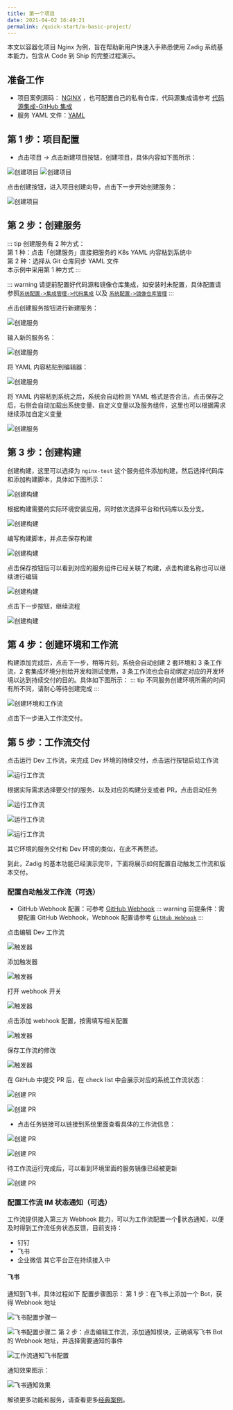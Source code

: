 ```yaml
---
title: 第一个项目
date: 2021-04-02 16:49:21
permalink: /quick-start/a-basic-project/
---
```


本文以容器化项目 Nginx 为例，旨在帮助新用户快速入手熟悉使用 Zadig 系统基本能力，包含从 Code 到 Ship 的完整过程演示。

## 准备工作

- 项目案例源码： [NGINX](https://github.com/koderover/Zadig/tree/main/examples/nginx) ，也可配置自己的私有仓库，代码源集成请参考 [代码源集成-GitHub 集成](/settings/codehost/github)
- 服务 YAML 文件：[YAML](https://github.com/koderover/Zadig/tree/main/examples/nginx/yaml)


## 第 1 步：项目配置

- 点击项目 -> 点击新建项目按钮，创建项目，具体内容如下图所示：

![创建项目](./_images/basic_project_create_project.png "创建项目")
![创建项目](./_images/basic_project_create_project_1.png "创建项目")

点击创建按钮，进入项目创建向导，点击下一步开始创建服务：

![创建项目](./_images/basic_project_create_project_2.png "创建项目成功提示")

## 第 2 步：创建服务

::: tip
创建服务有 2 种方式：<br>
第 1 种：点击「创建服务」直接把服务的 K8s YAML 内容粘到系统中 <br>
第 2 种：选择从 Git 仓库同步 YAML 文件 <br>
本示例中采用第 1 种方式
:::

::: warning
请提前配置好代码源和镜像仓库集成，如安装时未配置，具体配置请参照[`系统配置->集成管理->代码集成`](/settings/codehost/gitlab) 以及 [`系统配置->镜像仓库管理`](/settings/image-registry/)
:::

点击创建服务按钮进行新建服务：

![创建服务](./_images/basic_project_create_project_3.png "创建服务")

输入新的服务名：

![创建服务](./_images/basic_project_create_project_4.png "创建服务")

将 YAML 内容粘贴到编辑器：

![创建服务](./_images/basic_project_create_project_5.png "创建服务")

将 YAML 内容粘到系统之后，系统会自动检测 YAML 格式是否合法，点击保存之后，右侧会自动加载出系统变量、自定义变量以及服务组件，这里也可以根据需求继续添加自定义变量

![创建服务](./_images/basic_project_create_project_6.png "创建服务")

## 第 3 步：创建构建

创建构建，这里可以选择为 `nginx-test` 这个服务组件添加构建，然后选择代码库和添加构建脚本，具体如下图所示：

![创建构建](./_images/basic_project_create_build.png "创建构建")

根据构建需要的实际环境安装应用，同时依次选择平台和代码库以及分支。

![创建构建](./_images/basic_project_create_build_1.png "创建构建")

编写构建脚本，并点击保存构建

![创建构建](./_images/basic_project_create_build_2.png "创建构建")

点击保存按钮后可以看到对应的服务组件已经关联了构建，点击构建名称也可以继续进行编辑

![创建构建](./_images/basic_project_create_build_3.png "创建构建")

点击下一步按钮，继续流程

![创建构建](./_images/basic_project_create_build_4.png "创建构建")
## 第 4 步：创建环境和工作流

构建添加完成后，点击下一步，稍等片刻，系统会自动创建 2 套环境和 3 条工作流，2 套集成环境分别给开发和测试使用，3 条工作流也会自动绑定对应的开发环境以达到持续交付的目的。具体如下图所示：
::: tip
不同服务创建环境所需的时间有所不同，请耐心等待创建完成
:::

![创建环境和工作流](./_images/basic_project_create_env_1.png "创建环境和工作流")

点击下一步进入工作流交付。
## 第 5 步：工作流交付

点击运行 Dev 工作流，来完成 Dev 环境的持续交付，点击运行按钮启动工作流

![运行工作流](./_images/basic_project_pipeline_run.png "运行工作流")

根据实际需求选择要交付的服务、以及对应的构建分支或者 PR，点击启动任务

![运行工作流](./_images/basic_project_pipeline_run_1.png "运行工作流")

![运行工作流](./_images/basic_project_pipeline_run_2.png "运行工作流")

![运行工作流](./_images/basic_project_pipeline_run_3.png "运行工作流")

其它环境的服务交付和 Dev 环境的类似，在此不再赘述。

到此，Zadig 的基本功能已经演示完毕，下面将展示如何配置自动触发工作流和版本交付。

### 配置自动触发工作流（可选）
- GitHub Webhook 配置：可参考 [GitHub Webhook](/settings/webhook-config/#github-webhook-配置)
::: warning
前提条件：需要配置 GitHub Webhook，Webhook 配置请参考 [`GitHub Webhook`](/settings/webhook-config/#github-webhook-配置)
:::

点击编辑 Dev 工作流

![触发器](./_images/basic_project_create_webhook.png "触发器")

添加触发器

![触发器](./_images/basic_project_create_webhook_1.png "触发器")

打开 webhook 开关

![触发器](./_images/basic_project_create_webhook_2.png "触发器")

点击添加 webhook 配置，按需填写相关配置

![触发器](./_images/basic_project_create_webhook_3.png "触发器")

保存工作流的修改

![触发器](./_images/basic_project_create_webhook_4.png "触发器")


在 GitHub 中提交 PR 后，在 check list 中会展示对应的系统工作流状态：

![创建 PR](./_images/basic_project_create_pr.png "创建 PR")

![创建 PR](./_images/basic_project_create_pr_0.png "创建 PR")

- 点击任务链接可以链接到系统里面查看具体的工作流信息：

![创建 PR](./_images/basic_project_create_pr_1.png "创建 PR")

![创建 PR](./_images/basic_project_create_pr_2.png "创建 PR")

待工作流运行完成后，可以看到环境里面的服务镜像已经被更新

![创建 PR](./_images/basic_project_create_pr_3.png "创建 PR")

### 配置工作流 IM 状态通知（可选）

工作流提供接入第三方 Webhook 能力，可以为工作流配置一个状态通知，以便及时得到工作流任务状态反馈，目前支持：
- 钉钉
- 飞书
- 企业微信
其它平台正在持续接入中

#### 飞书

通知到飞书，具体过程如下
配置步骤图示：
第 1 步：在飞书上添加一个 Bot，获得 Webhook 地址

![飞书配置步骤一](./_images/basic_project_lark_add_bot.png)

![飞书配置步骤二](./_images/basic_project_lark_edit_bot.png)
第 2 步：点击编辑工作流，添加通知模块，正确填写飞书 Bot 的 Webhook 地址，并选择需要通知的事件

![工作流通知飞书配置](./_images/basic_project_workflow_feishu_config.png)

通知效果图示：

![飞书通知效果](./_images/basic_project_lark_webhook_notification.png)

解锁更多功能和服务，请查看更多[经典案例](/examples/voting)。
